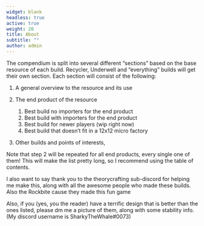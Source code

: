 ```yaml
---
widget: blank
headless: true
active: true
weight: 20
title: About
subtitle: ""
author: admin
---
```

The compendium is split into several different “sections” based on the base resource of each build. Recycler, Underwell and “everything” builds will get their own section. Each section will consist of the following:

1. A general overview to the resource and its use
2. The end product of the resource

   1. Best build no importers for the end product
   2. Best build with importers for the end product
   3. Best build for newer players (wip right now)
   4. Best build that doesn’t fit in a 12x12 micro factory
3. Other builds and points of interests, 

Note that step 2 will be repeated for all end products, every single one of them! This will make the list pretty long, so I recommend using the table of contents. 

I also want to say thank you to the theorycrafting sub-discord for helping me make this, along with all the awesome people who made these builds. Also the Rockbite cause they made this fun game

Also, if you (yes, you the reader) have a terrific design that is better than the ones listed, please dm me a picture of them, along with some stability info. (My discord username is SharkyTheWhale#0073)